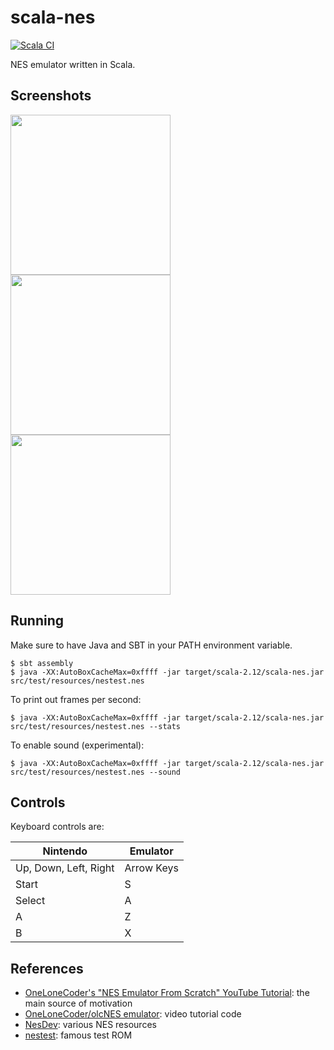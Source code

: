 # scala-nes
[![Scala CI](https://github.com/mpod/scala-nes/actions/workflows/scala.yml/badge.svg)](https://github.com/mpod/scala-nes/actions/workflows/scala.yml)

NES emulator written in Scala.

## Screenshots

<p float="left">
<kbd><img src="https://raw.github.com/mpod/scala-nes/master/docs/nestest.png" width="256"/></kbd>
<kbd><img src="https://raw.github.com/mpod/scala-nes/master/docs/donkey_kong.png" width="256"/></kbd>
<kbd><img src="https://raw.github.com/mpod/scala-nes/master/docs/smb.png" width="256"/></kbd>
</p>

## Running
Make sure to have Java and SBT in your PATH environment variable.

    $ sbt assembly
    $ java -XX:AutoBoxCacheMax=0xffff -jar target/scala-2.12/scala-nes.jar src/test/resources/nestest.nes

To print out frames per second:

    $ java -XX:AutoBoxCacheMax=0xffff -jar target/scala-2.12/scala-nes.jar src/test/resources/nestest.nes --stats

To enable sound (experimental):

    $ java -XX:AutoBoxCacheMax=0xffff -jar target/scala-2.12/scala-nes.jar src/test/resources/nestest.nes --sound
    
## Controls

Keyboard controls are:

| Nintendo              | Emulator    |
| --------------------- | ----------- |
| Up, Down, Left, Right | Arrow Keys  |
| Start                 | S           |
| Select                | A           |
| A                     | Z           |
| B                     | X           |
    
## References
* [OneLoneCoder's "NES Emulator From Scratch" YouTube Tutorial](https://www.youtube.com/channel/UC-yuWVUplUJZvieEligKBkA): 
the main source of motivation
* [OneLoneCoder/olcNES emulator](https://github.com/OneLoneCoder/olcNES): video tutorial code
* [NesDev](http://nesdev.com/): various NES resources
* [nestest](http://nickmass.com/images/nestest.nes): famous test ROM 


